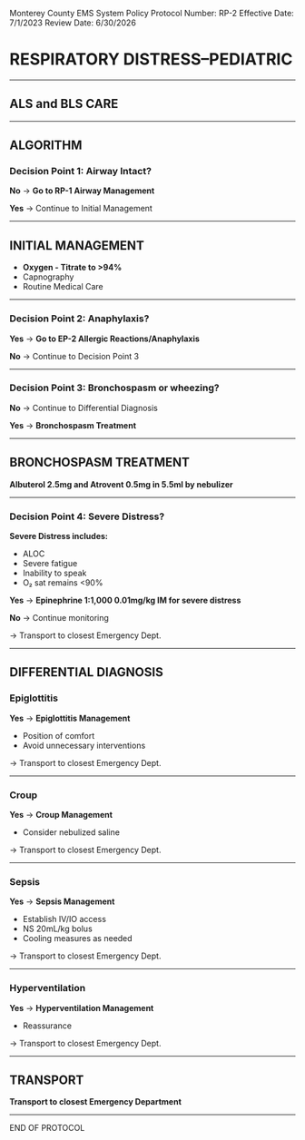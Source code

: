 Monterey County EMS System Policy
Protocol Number: RP-2
Effective Date: 7/1/2023
Review Date: 6/30/2026

# RESPIRATORY DISTRESS–PEDIATRIC

---

## ALS and BLS CARE

---

## ALGORITHM

### Decision Point 1: Airway Intact?

**No** → **Go to RP-1 Airway Management**

**Yes** → Continue to Initial Management

---

## INITIAL MANAGEMENT

- **Oxygen - Titrate to >94%**
- Capnography
- Routine Medical Care

---

### Decision Point 2: Anaphylaxis?

**Yes** → **Go to EP-2 Allergic Reactions/Anaphylaxis**

**No** → Continue to Decision Point 3

---

### Decision Point 3: Bronchospasm or wheezing?

**No** → Continue to Differential Diagnosis

**Yes** → **Bronchospasm Treatment**

---

## BRONCHOSPASM TREATMENT

**Albuterol 2.5mg and Atrovent 0.5mg in 5.5ml by nebulizer**

---

### Decision Point 4: Severe Distress?

**Severe Distress includes:**
- ALOC
- Severe fatigue
- Inability to speak
- O₂ sat remains <90%

**Yes** → **Epinephrine 1:1,000 0.01mg/kg IM for severe distress**

**No** → Continue monitoring

→ Transport to closest Emergency Dept.

---

## DIFFERENTIAL DIAGNOSIS

### Epiglottitis

**Yes** → **Epiglottitis Management**
- Position of comfort
- Avoid unnecessary interventions

→ Transport to closest Emergency Dept.

---

### Croup

**Yes** → **Croup Management**
- Consider nebulized saline

→ Transport to closest Emergency Dept.

---

### Sepsis

**Yes** → **Sepsis Management**
- Establish IV/IO access
- NS 20mL/kg bolus
- Cooling measures as needed

→ Transport to closest Emergency Dept.

---

### Hyperventilation

**Yes** → **Hyperventilation Management**
- Reassurance

→ Transport to closest Emergency Dept.

---

## TRANSPORT

**Transport to closest Emergency Department**

---

END OF PROTOCOL

